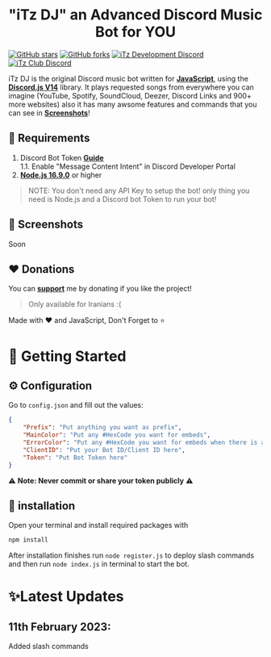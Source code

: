 <h1 align="center">"iTz DJ" an Advanced Discord Music Bot for YOU</h1>

[![GitHub stars](https://img.shields.io/github/stars/iTzArshia/iTz-DJ.svg)](https://github.com/iTzArshia/iTz-DJ/stargazers)
[![GitHub forks](https://img.shields.io/github/forks/iTzArshia/iTz-DJ.svg)](https://github.com/iTzArshia/iTz-DJ/network)
[![iTz Development Discord](https://badgen.net/discord/members/nKrBshQvcK)](https://discord.gg/nKrBshQvcK)
[![iTz Club Discord](https://badgen.net/discord/members/8hr9CRqmfc)](https://discord.gg/8hr9CRqmfc)

iTz DJ is the original Discord music bot written for **[JavaScript](https://www.javascript.com/)**, using the **[Discord.js V14](discord.js.org/)** library. It plays requested songs from everywhere you can imagine (YouTube, Spotify, SoundCloud, Deezer, Discord Links and 900+ more websites) also it has many awsome features and commands that you can see in **[Screenshots](https://github.com/iTzArshia/iTz-DJ/edit/main/README.md#-screenshots)**!
## 🚧 Requirements
1. Discord Bot Token **[Guide](https://discordjs.guide/preparations/setting-up-a-bot-application.html#creating-your-bot)**  
   1.1. Enable "Message Content Intent" in Discord Developer Portal
2. **[Node.js 16.9.0](https://nodejs.org/en/download/)** or higher
> NOTE: You don't need any API Key to setup the bot! only thing you need is Node.js and a Discord bot Token to run your bot!
## 📸 Screenshots
Soon
## ❤️ Donations
You can **[support](https://reymit.ir/itz_arshia)** me by donating if you like the project!
> Only available for Iranians :(

Made with ❤️ and JavaScript, Don't Forget to ⭐
# 🚀 Getting Started
## ⚙️ Configuration
Go to `config.json` and fill out the values:
```json
{
    "Prefix": "Put anything you want as prefix",
    "MainColor": "Put any #HexCode you want for embeds",
    "ErrorColor": "Put any #HexCode you want for embeds when there is an error",
    "ClientID": "Put your Bot ID/Client ID here",
    "Token": "Put Bot Token here"
}
```
⚠️ **Note: Never commit or share your token publicly** ⚠️
## 🧠 installation
Open your terminal and install required packages with
```sh
npm install
```
After installation finishes run `node register.js` to deploy slash commands and then run `node index.js` in terminal to start the bot.
# ✨Latest Updates
## 11th February 2023:
Added slash commands